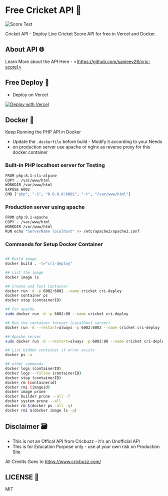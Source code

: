 # Free Cricket API 🏏

![Score Test](https://github.com/sanwebinfo/cri-deploy/workflows/Score%20Test/badge.svg)  

Cricket API - Deploy Live Cricket Score API for free in Vercel and Docker.  

## About API 🌐

Learn More about the API Here - <[https://github.com/sanjeev28/cric-score]>

## Free Deploy 🍔

- Deploy on Vercel

[![Deploy with Vercel](https://vercel.com/button)](https://vercel.com/new/git/external?repository-url=https%3A%2F%2Fgithub.com%2Fsanjeev28%2Fcri-deploy)  

## Docker 🐬

Keep Running the PHP API in Docker  

- Update the `.dockerfile` before build - Modify it according to your Needs
- on production server use apache or nginx as reverse proxy for this docker container  

### Built-in PHP localhost server for Testing

```sh
FROM php:8.1-cli-alpine
COPY . /var/www/html
WORKDIR /var/www/html
EXPOSE 6002
CMD ["php", "-S", "0.0.0.0:6002", "-t", "/var/www/html"]
```

### Production server using apache

```sh
FROM php:8.1-apache
COPY . /var/www/html
WORKDIR /var/www/html
RUN echo "ServerName localhost" >> /etc/apache2/apache2.conf
```

### Commands for Setup Docker Container

```sh

## Build image
docker build . -t="cri-deploy"

## List the image
docker image ls

## Create and Test Container
docker run -d -p 6002:6002 --name cricket cri-deploy
docker container ps
docker stop (containerID)

## For apache
sudo docker run -d -p 6002:80 --name cricket cri-deploy

## Run the container forever (Localhost server)
docker run -d --restart=always -p 6002:6002 --name cricket cri-deploy

## Apache server
sudo docker run -d --restart=always -p 6002:80 --name cricket cri-deploy

## List Hidden container if error exists
docker ps -a

## other commands
docker logs (containerID)
docker logs --follow (containerID)
docker stop (containerID)
docker rm (containerid)
docker rmi (imageid)
docker image prune
docker builder prune --all -f
docker system prune --all
docker rm $(docker ps -all -q)
docker rmi $(docker image ls -q)
```

## Disclaimer 🗃

- This is not an Offical API from Cricbuzz - it's an Unofficial API
- This is for Education Purpose only - use at your own risk on Production Site

All Credits Goes to <https://www.cricbuzz.com/>

## LICENSE 📕

MIT
